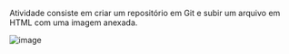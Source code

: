 Atividade consiste em criar um repositório em Git e subir um arquivo em HTML com uma imagem anexada. 

![image](https://github.com/alexfn93/atividade_descomplica-git/assets/108309097/49bab98c-6bab-4dfb-a91c-19ba9888e8b7)
